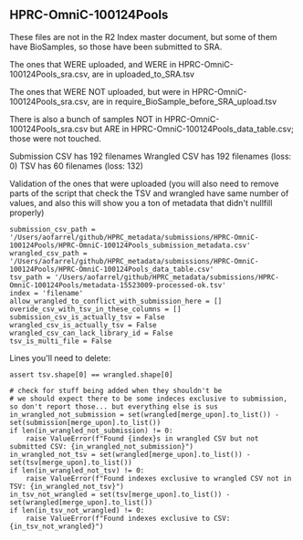## HPRC-OmniC-100124Pools

These files are not in the R2 Index master document, but some of them have BioSamples, so those have been submitted to SRA.

The ones that WERE uploaded, and WERE in HPRC-OmniC-100124Pools_sra.csv, are in uploaded_to_SRA.tsv

The ones that WERE NOT uploaded, but were in HPRC-OmniC-100124Pools_sra.csv, are in require_BioSample_before_SRA_upload.tsv

There is also a bunch of samples NOT in HPRC-OmniC-100124Pools_sra.csv but ARE in HPRC-OmniC-100124Pools_data_table.csv; those were not touched.

Submission CSV has 192 filenames
Wrangled CSV has 192 filenames (loss: 0)
TSV has 60 filenames (loss: 132)


Validation of the ones that were uploaded (you will also need to remove parts of the script that check the TSV and wrangled have same number of values, and also this will show you a ton of metadata that didn't nullfill properly)
```
submission_csv_path = '/Users/aofarrel/github/HPRC_metadata/submissions/HPRC-OmniC-100124Pools/HPRC-OmniC-100124Pools_submission_metadata.csv'
wrangled_csv_path = '/Users/aofarrel/github/HPRC_metadata/submissions/HPRC-OmniC-100124Pools/HPRC-OmniC-100124Pools_data_table.csv'
tsv_path = '/Users/aofarrel/github/HPRC_metadata/submissions/HPRC-OmniC-100124Pools/metadata-15523009-processed-ok.tsv'
index = 'filename'
allow_wrangled_to_conflict_with_submission_here = []
overide_csv_with_tsv_in_these_columns = []
submission_csv_is_actually_tsv = False
wrangled_csv_is_actually_tsv = False
wrangled_csv_can_lack_library_id = False
tsv_is_multi_file = False
```

Lines you'll need to delete:
```
assert tsv.shape[0] == wrangled.shape[0]

# check for stuff being added when they shouldn't be
# we should expect there to be some indeces exclusive to submission, so don't report those... but everything else is sus
in_wrangled_not_submission = set(wrangled[merge_upon].to_list()) - set(submission[merge_upon].to_list())
if len(in_wrangled_not_submission) != 0:
	raise ValueError(f"Found {index}s in wrangled CSV but not submitted CSV: {in_wrangled_not_submission}")
in_wrangled_not_tsv = set(wrangled[merge_upon].to_list()) - set(tsv[merge_upon].to_list())
if len(in_wrangled_not_tsv) != 0:
	raise ValueError(f"Found indexes exclusive to wrangled CSV not in TSV: {in_wrangled_not_tsv}")
in_tsv_not_wrangled = set(tsv[merge_upon].to_list()) - set(wrangled[merge_upon].to_list())
if len(in_tsv_not_wrangled) != 0:
	raise ValueError(f"Found indexes exclusive to CSV: {in_tsv_not_wrangled}")
```